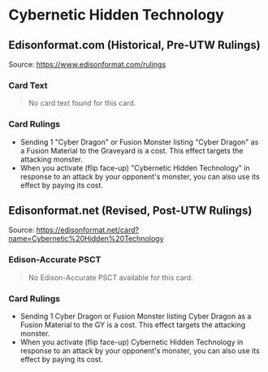 # Cybernetic Hidden Technology

## Edisonformat.com (Historical, Pre-UTW Rulings)

Source: https://www.edisonformat.com/rulings

### Card Text

> No card text found for this card.

### Card Rulings

*   Sending 1 "Cyber Dragon" or Fusion Monster listing "Cyber Dragon" as a Fusion Material to the Graveyard is a cost. This effect targets the attacking monster.
*   When you activate (flip face-up) "Cybernetic Hidden Technology" in response to an attack by your opponent's monster, you can also use its effect by paying its cost.

## Edisonformat.net (Revised, Post-UTW Rulings)

Source: https://edisonformat.net/card?name=Cybernetic%20Hidden%20Technology

### Edison-Accurate PSCT

> No Edison-Accurate PSCT available for this card.

### Card Rulings

*   Sending 1 Cyber Dragon or Fusion Monster listing Cyber Dragon as a Fusion Material to the GY is a cost. This effect targets the attacking monster.
*   When you activate (flip face-up) Cybernetic Hidden Technology in response to an attack by your opponent's monster, you can also use its effect by paying its cost.
            